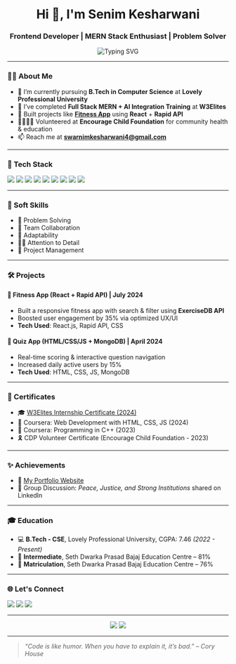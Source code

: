 <h1 align="center">Hi 👋, I'm Senim Kesharwani</h1>
<h3 align="center">Frontend Developer | MERN Stack Enthusiast | Problem Solver</h3>

<p align="center">
  <img src="https://readme-typing-svg.demolab.com?font=Fira+Code&size=22&pause=1000&color=00C2FF&center=true&vCenter=true&width=435&lines=Frontend+Developer;React.js+Lover;C%2B%2B+%7C+JavaScript+%7C+NodeJS;Passionate+about+learning+%26+building" alt="Typing SVG" />
</p>

---

### 👨‍💻 About Me
- 🔭 I’m currently pursuing **B.Tech in Computer Science** at **Lovely Professional University**
- 🌱 I’ve completed **Full Stack MERN + AI Integration Training** at **W3Elites**
- 💪 Built projects like [**Fitness App**](https://portfolio-senim.netlify.app) using **React** + **Rapid API**
- 👨‍👩‍👧‍👦 Volunteered at **Encourage Child Foundation** for community health & education
- 📫 Reach me at **swarnimkesharwani4@gmail.com**

---

### 🚀 Tech Stack

<p align="left">
  <img src="https://img.shields.io/badge/C++-00599C?style=flat&logo=c%2B%2B&logoColor=white" />
  <img src="https://img.shields.io/badge/JavaScript-F7DF1E?style=flat&logo=javascript&logoColor=black" />
  <img src="https://img.shields.io/badge/Java-007396?style=flat&logo=java&logoColor=white" />
  <img src="https://img.shields.io/badge/HTML5-E34F26?style=flat&logo=html5&logoColor=white" />
  <img src="https://img.shields.io/badge/CSS3-1572B6?style=flat&logo=css3&logoColor=white" />
  <img src="https://img.shields.io/badge/React-61DAFB?style=flat&logo=react&logoColor=black" />
  <img src="https://img.shields.io/badge/Node.js-339933?style=flat&logo=nodedotjs&logoColor=white" />
  <img src="https://img.shields.io/badge/MongoDB-47A248?style=flat&logo=mongodb&logoColor=white" />
  <img src="https://img.shields.io/badge/MySQL-00758F?style=flat&logo=mysql&logoColor=white" />
</p>

---

### 🧠 Soft Skills

- 🧩 Problem Solving
- 🤝 Team Collaboration
- 🔄 Adaptability
- 🕵️‍♂️ Attention to Detail
- 🧠 Project Management

---

### 🛠️ Projects

#### 💪 Fitness App (React + Rapid API) | July 2024
- Built a responsive fitness app with search & filter using **ExerciseDB API**
- Boosted user engagement by 35% via optimized UX/UI
- **Tech Used**: React.js, Rapid API, CSS

#### 🧠 Quiz App (HTML/CSS/JS + MongoDB) | April 2024
- Real-time scoring & interactive question navigation
- Increased daily active users by 15%
- **Tech Used**: HTML, CSS, JS, MongoDB

---

### 🏅 Certificates

- 🎓 [W3Elites Internship Certificate (2024)](https://portfolio-senim.netlify.app)
- 📜 Coursera: Web Development with HTML, CSS, JS (2024)
- 📜 Coursera: Programming in C++ (2023)
- 🎗️ CDP Volunteer Certificate (Encourage Child Foundation - 2023)

---

### ✨ Achievements

- 🚀 [My Portfolio Website](https://portfolio-senim.netlify.app/)
- 📢 Group Discussion: *Peace, Justice, and Strong Institutions* shared on LinkedIn

---

### 🎓 Education

- 💻 **B.Tech - CSE**, Lovely Professional University, CGPA: 7.46 *(2022 - Present)*
- 📘 **Intermediate**, Seth Dwarka Prasad Bajaj Education Centre – 81%
- 📗 **Matriculation**, Seth Dwarka Prasad Bajaj Education Centre – 76%

---

### 🌐 Let's Connect

<p align="left">
  <a href="mailto:swarnimkesharwani4@gmail.com"><img src="https://img.shields.io/badge/email-%23D14836.svg?style=flat&logo=Gmail&logoColor=white" /></a>
  <a href="https://github.com/SenimKesharwani"><img src="https://img.shields.io/badge/GitHub-%2312100E.svg?style=flat&logo=github&logoColor=white" /></a>
  <a href="https://www.linkedin.com/in/senim-kesharwani/"><img src="https://img.shields.io/badge/LinkedIn-%230077B5.svg?style=flat&logo=linkedin&logoColor=white" /></a>
</p>

---

<p align="center">
  <img src="https://github-readme-stats.vercel.app/api?username=SenimKesharwani&show_icons=true&theme=tokyonight" />
  <img src="https://github-readme-streak-stats.herokuapp.com?user=SenimKesharwani&theme=tokyonight" />
</p>

---

> *“Code is like humor. When you have to explain it, it’s bad.” – Cory House*

